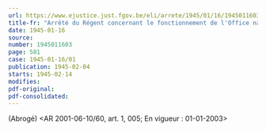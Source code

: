 ```yaml
---
url: https://www.ejustice.just.fgov.be/eli/arrete/1945/01/16/1945011603/justel
title-fr: "Arrêté du Régent concernant le fonctionnement de l'Office national de sécurité sociale. - (NOTE : Consultation des versions antérieures à partir du 01-01-1984 et mise à jour au 31-07-2001.)"
date: 1945-01-16
source:
number: 1945011603
page: 581
case: 1945-01-16/01
publication: 1945-02-04
starts: 1945-02-14
modifies:
pdf-original:
pdf-consolidated:
---
```


(Abrogé) <AR 2001-06-10/60, art. 1, 005;  En vigueur :  01-01-2003>
